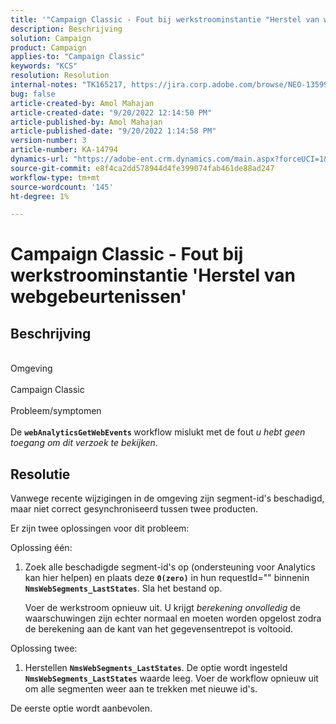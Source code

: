 ```yaml
---
title: '"Campaign Classic - Fout bij werkstroominstantie "Herstel van webgebeurtenissen"'
description: Beschrijving
solution: Campaign
product: Campaign
applies-to: "Campaign Classic"
keywords: "KCS"
resolution: Resolution
internal-notes: "TK165217, https://jira.corp.adobe.com/browse/NEO-13599"
bug: false
article-created-by: Amol Mahajan
article-created-date: "9/20/2022 12:14:50 PM"
article-published-by: Amol Mahajan
article-published-date: "9/20/2022 1:14:58 PM"
version-number: 3
article-number: KA-14794
dynamics-url: "https://adobe-ent.crm.dynamics.com/main.aspx?forceUCI=1&pagetype=entityrecord&etn=knowledgearticle&id=0af58dd1-dd38-ed11-9db0-000d3a5c1bcc"
source-git-commit: e8f4ca2dd578944d4fe399074fab461de88ad247
workflow-type: tm+mt
source-wordcount: '145'
ht-degree: 1%

---
```


# Campaign Classic - Fout bij werkstroominstantie &#39;Herstel van webgebeurtenissen&#39;

## Beschrijving

<br>Omgeving <br><br>
Campaign Classic
<br><br>Probleem/symptomen<br><br>
De <b>`webAnalyticsGetWebEvents` </b>workflow mislukt met de fout *u hebt geen toegang om dit verzoek te bekijken*.


## Resolutie


Vanwege recente wijzigingen in de omgeving zijn segment-id&#39;s beschadigd, maar niet correct gesynchroniseerd tussen twee producten.

Er zijn twee oplossingen voor dit probleem:

Oplossing één:

1. Zoek alle beschadigde segment-id&#39;s op (ondersteuning voor Analytics kan hier helpen) en plaats deze <b>`0(zero)`</b> in hun requestId=&quot;&quot; binnenin <b>`NmsWebSegments_LastStates`</b>. Sla het bestand op.

   Voer de werkstroom opnieuw uit. U krijgt *berekening onvolledig* de waarschuwingen zijn echter normaal en moeten worden opgelost zodra de berekening aan de kant van het gegevensentrepot is voltooid.


Oplossing twee:

1. Herstellen <b>`NmsWebSegments_LastStates`</b>. De optie wordt ingesteld <b>`NmsWebSegments_LastStates`</b> waarde leeg. Voer de workflow opnieuw uit om alle segmenten weer aan te trekken met nieuwe id&#39;s.




De eerste optie wordt aanbevolen.

